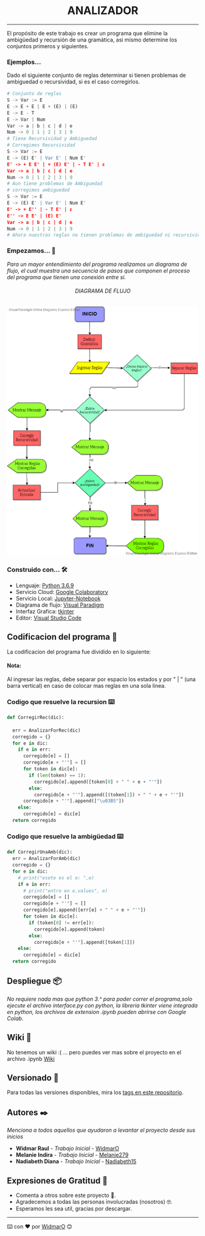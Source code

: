 # **<center>ANALIZADOR</center>**

---

El propósito de este trabajo es crear un programa que elimine la ambigüedad y recursión de una gramática, asi mismo determine los conjuntos primeros y siguientes.

### Ejemplos...

Dado el siguiente conjunto de reglas determinar si tienen problemas de ambiguedad o recursividad, si es el caso corregirlos.

```py
# Conjunto de reglas
S -> Var := E
E -> E + E | E + (E) | (E)
E -> E - T
E -> Var | Num
Var -> a | b | c | d | e
Num -> 0 | 1 | 2 | 3 | 9
# Tiene Recursividad y Ambiguedad
# Corregimos Recursividad
S -> Var := E
E -> (E) E' | Var E' | Num E'
E' -> + E E' | + (E) E' | - T E' | ε
Var -> a | b | c | d | e
Num -> 0 | 1 | 2 | 3 | 9
# Aun tiene problemas de Ambiguedad
# corregimos ambiguedad
S -> Var := E
E -> (E) E' | Var E' | Num E'
E' -> + E'' | - T E' | ε
E'' -> E E' | (E) E'
Var -> a | b | c | d | e
Num -> 0 | 1 | 2 | 3 | 9
# Ahora nuestras reglas no tienen problemas de ambiguedad ni recursividad :)
```

### Empezamos... 🚀

_Para un mayor entendimiento del programa realizamos un diagrama de flujo, el cual muestra una secuencia de pasos que componen el proceso del programa que tienen una conexión entre sí._

###### <center>DIAGRAMA DE FLUJO</center>

![diagrama.png](https://raw.githubusercontent.com/WidmarO/Analizador-compiladores/master/diagrama.png)

### Construido con... 🛠️

- Lenguaje: [Python 3.6.9](https://www.python.org/)
- Servicio Cloud: [Google Colaboratory](https://colab.research.google.com/notebooks/intro.ipynb)
- Servicio Local: [Jupyter-Notebook](https://jupyter.org/)
- Diagrama de flujo: [Visual Paradigm](https://www.visual-paradigm.com/)
- Interfaz Grafica: [tkinter](https://docs.python.org/2/library/tkinter.html)
- Editor: [Visual Studio Code](https://code.visualstudio.com/)

## Codificacion del programa 📄

La codificacion del programa fue dividido en lo siguiente:

#### Nota:

Al ingresar las reglas, debe separar por espacio los estados y por " | " (una barra vertical) en caso de colocar mas reglas en una sola linea.

### Codigo que resuelve la recursion ⌨️

```py
def CorregirRec(dic):

  err = AnalizarForRec(dic)
  corregido = {}
  for e in dic:
    if e in err:
      corregido[e] = []
      corregido[e + "'"] = []
      for token in dic[e]:
        if (len(token) == 1):
          corregido[e].append([token[0] + " " + e + "'"])
        else:
          corregido[e + "'"].append([(token[1]) + " " + e + "'"])
      corregido[e + "'"].append(["\u03B5"])
    else:
      corregido[e] = dic[e]
  return corregido
```

### Codigo que resuelve la ambigüedad ⌨️

```py
def CorregirUnaAmb(dic):
  err = AnalizarForAmb(dic)
  corregido = {}
  for e in dic:
    # print("esete es el e: ",e)
    if e in err:
      # print("entro en e.values", e)
      corregido[e] = []
      corregido[e + "'"] = []
      corregido[e].append([err[e] + " " + e + "'"])
      for token in dic[e]:
        if (token[0] != err[e]):
          corregido[e].append(token)
        else:
          corregido[e + "'"].append([token[1]])
    else:
      corregido[e] = dic[e]
  return corregido
```

## Despliegue 📦

_No requiere nada mas que python 3.^ para poder correr el programa,solo ejecute el archivo interface.py con python, la libreria tkinter viene integrada en python, los archivos de extension .ipynb pueden abrirse con Google Colab_.

## Wiki 📖

No tenemos un wiki :( ... pero puedes ver mas sobre el proyecto en el archivo .ipynb [Wiki](https://github.com/tu/proyecto/wiki)

## Versionado 📌

Para todas las versiones disponibles, mira los [tags en este repositorio](https://github.com/WidmarO/Analizador-compiladores/tags).

## Autores ✒️

_Menciona a todos aquellos que ayudaron a levantar el proyecto desde sus inicios_

- **Widmar Raul** - _Trabajo Inicial_ - [WidmarO](https://github.com/WidmarO)
- **Melanie Indira** - _Trabajo Inicial_ - [Melanie279](https://github.com/Melanie279)
- **Nadiabeth Diana** - _Trabajo Inicial_ - [Nadiabeth15](https://github.com/Nadiabeth15)

## Expresiones de Gratitud 🎁

- Comenta a otros sobre este proyecto 📢.
- Agradecemos a todas las personas involucradas (nosotros) 🤓.
- Esperamos les sea util, gracias por descargar.

---

⌨️ con ❤️ por [WidmarO](https://github.com/WidmarO) 😊
